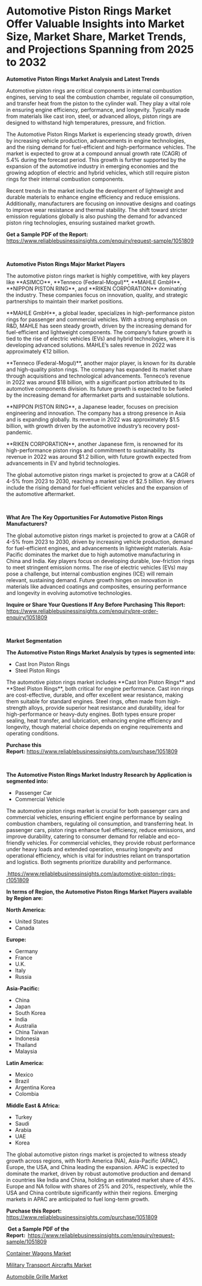 <p><h1>Automotive Piston Rings Market Offer Valuable Insights into Market Size, Market Share, Market Trends, and Projections Spanning from 2025 to 2032</h1></p><p><strong>Automotive Piston Rings Market Analysis and Latest Trends</strong></p>
<p><p>Automotive piston rings are critical components in internal combustion engines, serving to seal the combustion chamber, regulate oil consumption, and transfer heat from the piston to the cylinder wall. They play a vital role in ensuring engine efficiency, performance, and longevity. Typically made from materials like cast iron, steel, or advanced alloys, piston rings are designed to withstand high temperatures, pressure, and friction.</p><p>The Automotive Piston Rings Market is experiencing steady growth, driven by increasing vehicle production, advancements in engine technologies, and the rising demand for fuel-efficient and high-performance vehicles. The market is expected to grow at a compound annual growth rate (CAGR) of 5.4% during the forecast period. This growth is further supported by the expansion of the automotive industry in emerging economies and the growing adoption of electric and hybrid vehicles, which still require piston rings for their internal combustion components.</p><p>Recent trends in the market include the development of lightweight and durable materials to enhance engine efficiency and reduce emissions. Additionally, manufacturers are focusing on innovative designs and coatings to improve wear resistance and thermal stability. The shift toward stricter emission regulations globally is also pushing the demand for advanced piston ring technologies, ensuring sustained market growth.</p></p>
<p><strong>Get a Sample PDF of the Report:&nbsp;</strong> <a href="https://www.reliablebusinessinsights.com/enquiry/request-sample/1051809?utm_campaign=75&utm_medium=2&utm_source=Github&utm_content=ia&utm_term=21012025&utm_id=automotive-piston-rings">https://www.reliablebusinessinsights.com/enquiry/request-sample/1051809</a></p>
<p>&nbsp;</p>
<p><strong>Automotive Piston Rings Major Market Players</strong></p>
<p><p>The automotive piston rings market is highly competitive, with key players like **ASIMCO**, **Tenneco (Federal-Mogul)**, **MAHLE GmbH**, **NIPPON PISTON RING**, and **RIKEN CORPORATION** dominating the industry. These companies focus on innovation, quality, and strategic partnerships to maintain their market positions.</p><p>**MAHLE GmbH**, a global leader, specializes in high-performance piston rings for passenger and commercial vehicles. With a strong emphasis on R&D, MAHLE has seen steady growth, driven by the increasing demand for fuel-efficient and lightweight components. The company’s future growth is tied to the rise of electric vehicles (EVs) and hybrid technologies, where it is developing advanced solutions. MAHLE’s sales revenue in 2022 was approximately €12 billion.</p><p>**Tenneco (Federal-Mogul)**, another major player, is known for its durable and high-quality piston rings. The company has expanded its market share through acquisitions and technological advancements. Tenneco’s revenue in 2022 was around $18 billion, with a significant portion attributed to its automotive components division. Its future growth is expected to be fueled by the increasing demand for aftermarket parts and sustainable solutions.</p><p>**NIPPON PISTON RING**, a Japanese leader, focuses on precision engineering and innovation. The company has a strong presence in Asia and is expanding globally. Its revenue in 2022 was approximately $1.5 billion, with growth driven by the automotive industry’s recovery post-pandemic.</p><p>**RIKEN CORPORATION**, another Japanese firm, is renowned for its high-performance piston rings and commitment to sustainability. Its revenue in 2022 was around $1.2 billion, with future growth expected from advancements in EV and hybrid technologies.</p><p>The global automotive piston rings market is projected to grow at a CAGR of 4-5% from 2023 to 2030, reaching a market size of $2.5 billion. Key drivers include the rising demand for fuel-efficient vehicles and the expansion of the automotive aftermarket.</p></p>
<p>&nbsp;</p>
<p><strong>What Are The Key Opportunities For Automotive Piston Rings Manufacturers?</strong></p>
<p><p>The global automotive piston rings market is projected to grow at a CAGR of 4-5% from 2023 to 2030, driven by increasing vehicle production, demand for fuel-efficient engines, and advancements in lightweight materials. Asia-Pacific dominates the market due to high automotive manufacturing in China and India. Key players focus on developing durable, low-friction rings to meet stringent emission norms. The rise of electric vehicles (EVs) may pose a challenge, but internal combustion engines (ICE) will remain relevant, sustaining demand. Future growth hinges on innovation in materials like advanced coatings and composites, ensuring performance and longevity in evolving automotive technologies.</p></p>
<p><strong>Inquire or Share Your Questions If Any Before Purchasing This Report:</strong> <a href="https://www.reliablebusinessinsights.com/enquiry/pre-order-enquiry/1051809?utm_campaign=75&utm_medium=2&utm_source=Github&utm_content=ia&utm_term=21012025&utm_id=automotive-piston-rings">https://www.reliablebusinessinsights.com/enquiry/pre-order-enquiry/1051809</a></p>
<p>&nbsp;</p>
<p><strong>Market Segmentation</strong></p>
<p><strong>The Automotive Piston Rings Market Analysis by types is segmented into:</strong></p>
<p><ul><li>Cast Iron Piston Rings</li><li>Steel Piston Rings</li></ul></p>
<p><p>The automotive piston rings market includes **Cast Iron Piston Rings** and **Steel Piston Rings**, both critical for engine performance. Cast iron rings are cost-effective, durable, and offer excellent wear resistance, making them suitable for standard engines. Steel rings, often made from high-strength alloys, provide superior heat resistance and durability, ideal for high-performance or heavy-duty engines. Both types ensure proper sealing, heat transfer, and lubrication, enhancing engine efficiency and longevity, though material choice depends on engine requirements and operating conditions.</p></p>
<p><strong>Purchase this Report:&nbsp;</strong><a href="https://www.reliablebusinessinsights.com/purchase/1051809?utm_campaign=75&utm_medium=2&utm_source=Github&utm_content=ia&utm_term=21012025&utm_id=automotive-piston-rings">https://www.reliablebusinessinsights.com/purchase/1051809</a></p>
<p>&nbsp;</p>
<p><strong>The Automotive Piston Rings Market Industry Research by Application is segmented into:</strong></p>
<p><ul><li>Passenger Car</li><li>Commercial Vehicle</li></ul></p>
<p><p>The automotive piston rings market is crucial for both passenger cars and commercial vehicles, ensuring efficient engine performance by sealing combustion chambers, regulating oil consumption, and transferring heat. In passenger cars, piston rings enhance fuel efficiency, reduce emissions, and improve durability, catering to consumer demand for reliable and eco-friendly vehicles. For commercial vehicles, they provide robust performance under heavy loads and extended operation, ensuring longevity and operational efficiency, which is vital for industries reliant on transportation and logistics. Both segments prioritize durability and performance.</p></p>
<p><a href="https://www.reliablebusinessinsights.com/automotive-piston-rings-r1051809?utm_campaign=75&utm_medium=2&utm_source=Github&utm_content=ia&utm_term=21012025&utm_id=automotive-piston-rings">&nbsp;https://www.reliablebusinessinsights.com/automotive-piston-rings-r1051809</a></p>
<p><strong>In terms of Region, the Automotive Piston Rings Market Players available by Region are:</strong></p>
<p>
    <p> <strong> North America: </strong>
        <ul>
            <li>United States</li>
            <li>Canada</li>
        </ul>
        </p> 
    <p> <strong> Europe: </strong>
        <ul>
            <li>Germany</li>
            <li>France</li>
            <li>U.K.</li>
            <li>Italy</li>
            <li>Russia</li>
        </ul>
        </p> 
    <p> <strong> Asia-Pacific: </strong>
        <ul>
            <li>China</li>
            <li>Japan</li>
            <li>South Korea</li>
            <li>India</li>
            <li>Australia</li>
            <li>China Taiwan</li>
            <li>Indonesia</li>
            <li>Thailand</li>
            <li>Malaysia</li>
        </ul>
        </p> 
    <p> <strong> Latin America: </strong>
        <ul>
            <li>Mexico</li>
            <li>Brazil</li>
            <li>Argentina Korea</li>
            <li>Colombia</li>
        </ul>
        </p> 
    <p> <strong> Middle East & Africa: </strong>
        <ul>
            <li>Turkey</li>
            <li>Saudi</li>
            <li>Arabia</li>
            <li>UAE</li>
            <li>Korea</li>
        </ul>
    </p>
    </p>
<p><p>The global automotive piston rings market is projected to witness steady growth across regions, with North America (NA), Asia-Pacific (APAC), Europe, the USA, and China leading the expansion. APAC is expected to dominate the market, driven by robust automotive production and demand in countries like India and China, holding an estimated market share of 45%. Europe and NA follow with shares of 25% and 20%, respectively, while the USA and China contribute significantly within their regions. Emerging markets in APAC are anticipated to fuel long-term growth.</p></p>
<p><strong>Purchase this Report: </strong><a href="https://www.reliablebusinessinsights.com/purchase/1051809?utm_campaign=75&utm_medium=2&utm_source=Github&utm_content=ia&utm_term=21012025&utm_id=automotive-piston-rings">https://www.reliablebusinessinsights.com/purchase/1051809</a></p>
<p>&nbsp;<strong>Get a Sample PDF of the Report:&nbsp;&nbsp;</strong><a href="https://www.reliablebusinessinsights.com/enquiry/request-sample/1051809?utm_campaign=75&utm_medium=2&utm_source=Github&utm_content=ia&utm_term=21012025&utm_id=automotive-piston-rings">https://www.reliablebusinessinsights.com/enquiry/request-sample/1051809</a></p>
<p><strong></strong></p>
<p><p><a href="https://github.com/donnettaletizia/Market-Research-Report-List-1/blob/main/container-wagons-market.md?utm_campaign=75&utm_medium=2&utm_source=Github&utm_content=ia&utm_term=21012025&utm_id=automotive-piston-rings">Container Wagons Market</a></p><p><a href="https://github.com/bogganbillie6969/Market-Research-Report-List-1/blob/main/military-transport-aircrafts-market.md?utm_campaign=75&utm_medium=2&utm_source=Github&utm_content=ia&utm_term=21012025&utm_id=automotive-piston-rings">Military Transport Aircrafts Market</a></p><p><a href="https://github.com/boisetwa16/Market-Research-Report-List-1/blob/main/automobile-grille-market.md?utm_campaign=75&utm_medium=2&utm_source=Github&utm_content=ia&utm_term=21012025&utm_id=automotive-piston-rings">Automobile Grille Market</a></p></p>